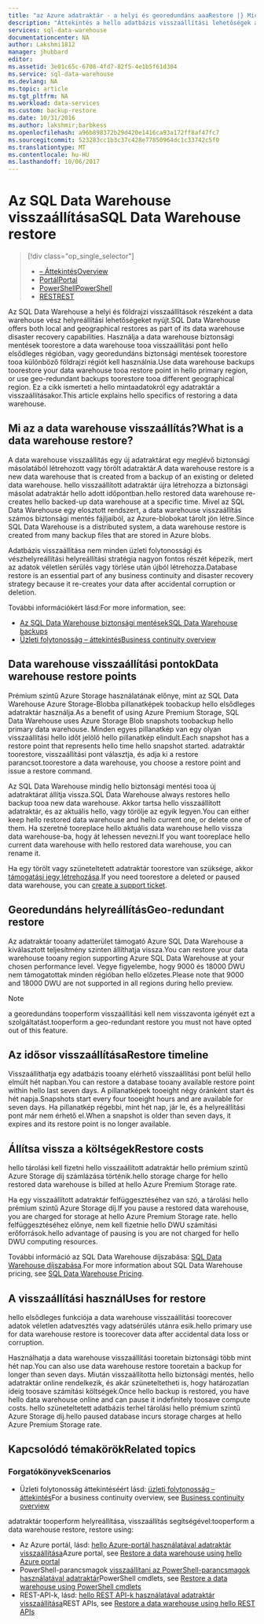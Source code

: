 ```yaml
---
title: "az Azure adatraktár - a helyi és georedundáns aaaRestore |} Microsoft Docs"
description: "Áttekintés a hello adatbázis visszaállítási lehetőségek az Azure SQL Data Warehouse adatbázis helyreállítása."
services: sql-data-warehouse
documentationcenter: NA
author: Lakshmi1812
manager: jhubbard
editor: 
ms.assetid: 3e01c65c-6708-4fd7-82f5-4e1b5f61d304
ms.service: sql-data-warehouse
ms.devlang: NA
ms.topic: article
ms.tgt_pltfrm: NA
ms.workload: data-services
ms.custom: backup-restore
ms.date: 10/31/2016
ms.author: lakshmir;barbkess
ms.openlocfilehash: a96b898372b29d420e1416ca93a172ff8af47fc7
ms.sourcegitcommit: 523283cc1b3c37c428e77850964dc1c33742c5f0
ms.translationtype: MT
ms.contentlocale: hu-HU
ms.lasthandoff: 10/06/2017
---
```

# <a name="sql-data-warehouse-restore"></a><span data-ttu-id="56938-103">Az SQL Data Warehouse visszaállítása</span><span class="sxs-lookup"><span data-stu-id="56938-103">SQL Data Warehouse restore</span></span>
> [!div class="op_single_selector"]
> * <span data-ttu-id="56938-104">[– Áttekintés][Overview]</span><span class="sxs-lookup"><span data-stu-id="56938-104">[Overview][Overview]</span></span>
> * <span data-ttu-id="56938-105">[Portál][Portal]</span><span class="sxs-lookup"><span data-stu-id="56938-105">[Portal][Portal]</span></span>
> * <span data-ttu-id="56938-106">[PowerShell][PowerShell]</span><span class="sxs-lookup"><span data-stu-id="56938-106">[PowerShell][PowerShell]</span></span>
> * <span data-ttu-id="56938-107">[REST][REST]</span><span class="sxs-lookup"><span data-stu-id="56938-107">[REST][REST]</span></span>
> 
> 

<span data-ttu-id="56938-108">Az SQL Data Warehouse a helyi és földrajzi visszaállítások részeként a data warehouse vész helyreállítási lehetőségeket nyújt.</span><span class="sxs-lookup"><span data-stu-id="56938-108">SQL Data Warehouse offers both local and geographical restores as part of its data warehouse disaster recovery capabilities.</span></span> <span data-ttu-id="56938-109">Használja a data warehouse biztonsági mentések toorestore a data warehouse tooa visszaállítási pont hello elsődleges régióban, vagy georedundáns biztonsági mentések toorestore tooa különböző földrajzi régiót kell használnia.</span><span class="sxs-lookup"><span data-stu-id="56938-109">Use data warehouse backups toorestore your data warehouse tooa restore point in hello primary region, or use geo-redundant backups toorestore tooa different geographical region.</span></span> <span data-ttu-id="56938-110">Ez a cikk ismerteti a hello mintaadatokról egy adatraktár a visszaállításakor.</span><span class="sxs-lookup"><span data-stu-id="56938-110">This article explains hello specifics of restoring a data warehouse.</span></span>

## <a name="what-is-a-data-warehouse-restore"></a><span data-ttu-id="56938-111">Mi az a data warehouse visszaállítás?</span><span class="sxs-lookup"><span data-stu-id="56938-111">What is a data warehouse restore?</span></span>
<span data-ttu-id="56938-112">A data warehouse visszaállítás egy új adatraktárat egy meglévő biztonsági másolatából létrehozott vagy törölt adatraktár.</span><span class="sxs-lookup"><span data-stu-id="56938-112">A data warehouse restore is a new data warehouse that is created from a backup of an existing or deleted data warehouse.</span></span> <span data-ttu-id="56938-113">hello visszaállított adatraktár újra létrehozza a biztonsági másolat adatraktár hello adott időpontban.</span><span class="sxs-lookup"><span data-stu-id="56938-113">hello restored data warehouse re-creates hello backed-up data warehouse at a specific time.</span></span> <span data-ttu-id="56938-114">Mivel az SQL Data Warehouse egy elosztott rendszert, a data warehouse visszaállítás számos biztonsági mentés fájljaiból, az Azure-blobokat tárolt jön létre.</span><span class="sxs-lookup"><span data-stu-id="56938-114">Since SQL Data Warehouse is a distributed system, a data warehouse restore is created from many backup files that are stored in Azure blobs.</span></span> 

<span data-ttu-id="56938-115">Adatbázis visszaállítása nem minden üzleti folytonossági és vészhelyreállítási helyreállítási stratégia nagyon fontos részét képezik, mert az adatok véletlen sérülés vagy törlése után újból létrehozza.</span><span class="sxs-lookup"><span data-stu-id="56938-115">Database restore is an essential part of any business continuity and disaster recovery strategy because it re-creates your data after accidental corruption or deletion.</span></span>

<span data-ttu-id="56938-116">További információkért lásd:</span><span class="sxs-lookup"><span data-stu-id="56938-116">For more information, see:</span></span>

* [<span data-ttu-id="56938-117">Az SQL Data Warehouse biztonsági mentések</span><span class="sxs-lookup"><span data-stu-id="56938-117">SQL Data Warehouse backups</span></span>](sql-data-warehouse-backups.md)
* [<span data-ttu-id="56938-118">Üzleti folytonosság – áttekintés</span><span class="sxs-lookup"><span data-stu-id="56938-118">Business continuity overview</span></span>](../sql-database/sql-database-business-continuity.md)

## <a name="data-warehouse-restore-points"></a><span data-ttu-id="56938-119">Data warehouse visszaállítási pontok</span><span class="sxs-lookup"><span data-stu-id="56938-119">Data warehouse restore points</span></span>
<span data-ttu-id="56938-120">Prémium szintű Azure Storage használatának előnye, mint az SQL Data Warehouse Azure Storage-Blobba pillanatképek toobackup hello elsődleges adatraktár használja.</span><span class="sxs-lookup"><span data-stu-id="56938-120">As a benefit of using Azure Premium Storage, SQL Data Warehouse uses Azure Storage Blob snapshots toobackup hello primary data warehouse.</span></span> <span data-ttu-id="56938-121">Minden egyes pillanatkép van egy olyan visszaállítási hello időt jelölő hello pillanatkép elindult.</span><span class="sxs-lookup"><span data-stu-id="56938-121">Each snapshot has a restore point that represents hello time hello snapshot started.</span></span> <span data-ttu-id="56938-122">adatraktár toorestore, visszaállítási pont választja, és adja ki a restore parancsot.</span><span class="sxs-lookup"><span data-stu-id="56938-122">toorestore a data warehouse, you choose a restore point and issue a restore command.</span></span>  

<span data-ttu-id="56938-123">Az SQL Data Warehouse mindig hello biztonsági mentési tooa új adatraktárat állítja vissza.</span><span class="sxs-lookup"><span data-stu-id="56938-123">SQL Data Warehouse always restores hello backup tooa new data warehouse.</span></span> <span data-ttu-id="56938-124">Akkor tartsa hello visszaállított adatraktár, és az aktuális hello, vagy törölje az egyik legyen.</span><span class="sxs-lookup"><span data-stu-id="56938-124">You can either keep hello restored data warehouse and hello current one, or delete one of them.</span></span> <span data-ttu-id="56938-125">Ha szeretné tooreplace hello aktuális data warehouse hello vissza data warehouse-ba, hogy át lehessen nevezni.</span><span class="sxs-lookup"><span data-stu-id="56938-125">If you want tooreplace hello current data warehouse with hello restored data warehouse, you can rename it.</span></span>

<span data-ttu-id="56938-126">Ha egy törölt vagy szüneteltetett adatraktár toorestore van szüksége, akkor [támogatási jegy létrehozása](sql-data-warehouse-get-started-create-support-ticket.md).</span><span class="sxs-lookup"><span data-stu-id="56938-126">If you need toorestore a deleted or paused data warehouse, you can [create a support ticket](sql-data-warehouse-get-started-create-support-ticket.md).</span></span> 

<!-- 
### Can I restore a deleted data warehouse?

Yes, you can restore hello last available restore point.

Yes, for hello next seven calendar days. When you delete a data warehouse, SQL Data Warehouse actually keeps hello data warehouse and its snapshots for seven days just in case you need hello data. After seven days, you won't be able toorestore tooany of hello restore points. -->

## <a name="geo-redundant-restore"></a><span data-ttu-id="56938-127">Georedundáns helyreállítás</span><span class="sxs-lookup"><span data-stu-id="56938-127">Geo-redundant restore</span></span>
<span data-ttu-id="56938-128">Az adatraktár tooany adatterület támogató Azure SQL Data Warehouse a kiválasztott teljesítmény szinten állíthatja vissza.</span><span class="sxs-lookup"><span data-stu-id="56938-128">You can restore your data warehouse tooany region supporting Azure SQL Data Warehouse at your chosen performance level.</span></span> <span data-ttu-id="56938-129">Vegye figyelembe, hogy 9000 és 18000 DWU nem támogatottak minden régióban hello előzetes.</span><span class="sxs-lookup"><span data-stu-id="56938-129">Please note that 9000 and 18000 DWU are not supported in all regions during hello preview.</span></span>

> [!NOTE]
> <span data-ttu-id="56938-130">a georedundáns tooperform visszaállítási kell nem visszavonta igényét ezt a szolgáltatást.</span><span class="sxs-lookup"><span data-stu-id="56938-130">tooperform a geo-redundant restore you must not have opted out of this feature.</span></span>
> 
> 

## <a name="restore-timeline"></a><span data-ttu-id="56938-131">Az idősor visszaállítása</span><span class="sxs-lookup"><span data-stu-id="56938-131">Restore timeline</span></span>
<span data-ttu-id="56938-132">Visszaállíthatja egy adatbázis tooany elérhető visszaállítási pont belül hello elmúlt hét napban.</span><span class="sxs-lookup"><span data-stu-id="56938-132">You can restore a database tooany available restore point within hello last seven days.</span></span> <span data-ttu-id="56938-133">A pillanatképek tooeight négy óránként start és hét napja.</span><span class="sxs-lookup"><span data-stu-id="56938-133">Snapshots start every four tooeight hours and are available for seven days.</span></span> <span data-ttu-id="56938-134">Ha pillanatkép régebbi, mint hét nap, jár le, és a helyreállítási pont már nem érhető el.</span><span class="sxs-lookup"><span data-stu-id="56938-134">When a snapshot is older than seven days, it expires and its restore point is no longer available.</span></span>

## <a name="restore-costs"></a><span data-ttu-id="56938-135">Állítsa vissza a költségek</span><span class="sxs-lookup"><span data-stu-id="56938-135">Restore costs</span></span>
<span data-ttu-id="56938-136">hello tárolási kell fizetni hello visszaállított adatraktár hello prémium szintű Azure Storage díj számlázása történik.</span><span class="sxs-lookup"><span data-stu-id="56938-136">hello storage charge for hello restored data warehouse is billed at hello Azure Premium Storage rate.</span></span> 

<span data-ttu-id="56938-137">Ha egy visszaállított adatraktár felfüggesztéséhez van szó, a tárolási hello prémium szintű Azure Storage díj.</span><span class="sxs-lookup"><span data-stu-id="56938-137">If you pause a restored data warehouse, you are charged for storage at hello Azure Premium Storage rate.</span></span> <span data-ttu-id="56938-138">hello felfüggesztéséhez előnye, nem kell fizetnie hello DWU számítási erőforrások.</span><span class="sxs-lookup"><span data-stu-id="56938-138">hello advantage of pausing is you are not charged for hello DWU computing resources.</span></span>

<span data-ttu-id="56938-139">További információ az SQL Data Warehouse díjszabása: [SQL Data Warehouse díjszabása](https://azure.microsoft.com/pricing/details/sql-data-warehouse/).</span><span class="sxs-lookup"><span data-stu-id="56938-139">For more information about SQL Data Warehouse pricing, see [SQL Data Warehouse Pricing](https://azure.microsoft.com/pricing/details/sql-data-warehouse/).</span></span>

## <a name="uses-for-restore"></a><span data-ttu-id="56938-140">A visszaállítási használ</span><span class="sxs-lookup"><span data-stu-id="56938-140">Uses for restore</span></span>
<span data-ttu-id="56938-141">hello elsődleges funkciója a data warehouse visszaállítási toorecover adatok véletlen adatvesztés vagy adatsérülés utánra esik.</span><span class="sxs-lookup"><span data-stu-id="56938-141">hello primary use for data warehouse restore is toorecover data after accidental data loss or corruption.</span></span>

<span data-ttu-id="56938-142">Használhatja a data warehouse visszaállítási tooretain biztonsági több mint hét nap.</span><span class="sxs-lookup"><span data-stu-id="56938-142">You can also use data warehouse restore tooretain a backup for longer than seven days.</span></span> <span data-ttu-id="56938-143">Miután visszaállította hello biztonsági mentés, hello adatraktár online rendelkezik, és akár szüneteltetheti is, hogy határozatlan ideig toosave számítási költségek.</span><span class="sxs-lookup"><span data-stu-id="56938-143">Once hello backup is restored, you have hello data warehouse online and can pause it indefinitely toosave compute costs.</span></span> <span data-ttu-id="56938-144">hello szüneteltetett adatbázis terhel tárolási hello prémium szintű Azure Storage díj.</span><span class="sxs-lookup"><span data-stu-id="56938-144">hello paused database incurs storage charges at hello Azure Premium Storage rate.</span></span> 

## <a name="related-topics"></a><span data-ttu-id="56938-145">Kapcsolódó témakörök</span><span class="sxs-lookup"><span data-stu-id="56938-145">Related topics</span></span>
### <a name="scenarios"></a><span data-ttu-id="56938-146">Forgatókönyvek</span><span class="sxs-lookup"><span data-stu-id="56938-146">Scenarios</span></span>
* <span data-ttu-id="56938-147">Üzleti folytonosság áttekintéséért lásd: [üzleti folytonosság – áttekintés](../sql-database/sql-database-business-continuity.md)</span><span class="sxs-lookup"><span data-stu-id="56938-147">For a business continuity overview, see [Business continuity overview](../sql-database/sql-database-business-continuity.md)</span></span>

<!-- ### Tasks -->

<span data-ttu-id="56938-148">adatraktár tooperform helyreállítása, visszaállítás segítségével:</span><span class="sxs-lookup"><span data-stu-id="56938-148">tooperform a data warehouse restore, restore using:</span></span>

* <span data-ttu-id="56938-149">Az Azure portál, lásd: [hello Azure-portál használatával adatraktár visszaállítása](sql-data-warehouse-restore-database-portal.md)</span><span class="sxs-lookup"><span data-stu-id="56938-149">Azure portal, see [Restore a data warehouse using hello Azure portal](sql-data-warehouse-restore-database-portal.md)</span></span>
* <span data-ttu-id="56938-150">PowerShell-parancsmagok [visszaállítani az PowerShell-parancsmagok használatával adatraktár](sql-data-warehouse-restore-database-powershell.md)</span><span class="sxs-lookup"><span data-stu-id="56938-150">PowerShell cmdlets, see [Restore a data warehouse using PowerShell cmdlets](sql-data-warehouse-restore-database-powershell.md)</span></span>
* <span data-ttu-id="56938-151">REST-API-k, lásd: [hello REST API-k használatával adatraktár visszaállítása](sql-data-warehouse-restore-database-rest-api.md)</span><span class="sxs-lookup"><span data-stu-id="56938-151">REST APIs, see [Restore a data warehouse using hello REST APIs](sql-data-warehouse-restore-database-rest-api.md)</span></span>

<!-- ### Tutorials -->

<!--Image references-->

<!--Article references-->
[Azure SQL Database business continuity overview]: ../sql-database/sql-database-business-continuity.md
[Overview]: ./sql-data-warehouse-restore-database-overview.md
[Portal]: ./sql-data-warehouse-restore-database-portal.md
[PowerShell]: ./sql-data-warehouse-restore-database-powershell.md
[REST]: ./sql-data-warehouse-restore-database-rest-api.md

<!--MSDN references-->


<!--Other Web references-->
